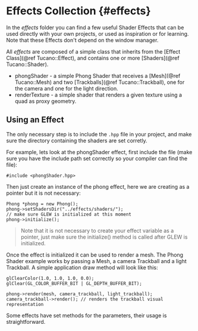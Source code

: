 Effects Collection                         {#effects}
==================

In the *effects* folder you can find a few useful Shader Effects that can be used directly with your own projects, or used as inspiration or for learning. Note that these Effects don't depend on the window manager.

All *effects* are composed of a simple class that inherits from the [Effect Class](@ref Tucano::Effect), and
contains one or more [Shaders](@ref Tucano::Shader).

* phongShader - a simple Phong Shader that receives a [Mesh](@ref Tucano::Mesh) and two [Trackballs](@ref Tucano::Trackball), one for the camera and one for the light direction.
* renderTexture - a simple shader that renders a given texture using a quad as proxy geometry.

## Using an Effect

The only necessary step is to include the `.hpp` file in your project, and make sure the directory containing the shaders are set corretly. 

For example, lets look at the phongShader effect, first include the file (make sure you have the include path set correctly so your compiler can find the file):

~~~~~~~~~~~~~~~~~~~~~~~~~~~~~~~~~~~~~~~
#include <phongShader.hpp>
~~~~~~~~~~~~~~~~~~~~~~~~~~~~~~~~~~~~~~~
    
Then just create an instance of the phong effect, here we are creating as a pointer but it is not necessary:

~~~~~~~~~~~~~~~~~~~~~~~~~~~~~~~~~~~~~~~
Phong *phong = new Phong();
phong->setShadersDir("../effects/shaders/");
// make sure GLEW is initialized at this moment
phong->initialize();
~~~~~~~~~~~~~~~~~~~~~~~~~~~~~~~~~~~~~~~

> Note that it is not necessary to create your effect variable as a pointer, just make sure the initialize() method is called after GLEW is initialized.

Once the effect is initialized it can be used to render a mesh. The Phong Shader example works by passing a Mesh, a camera Trackball and a light Trackball. A simple application draw method will look like this:

~~~~~~~~~~~~~~~~~~~~~~~~~~~~~~~~~~~~~~~
glClearColor(1.0, 1.0, 1.0, 0.0);
glClear(GL_COLOR_BUFFER_BIT | GL_DEPTH_BUFFER_BIT);

phong->render(mesh, camera_trackball, light_trackball);
camera_trackball->render(); // renders the trackball visual representation
~~~~~~~~~~~~~~~~~~~~~~~~~~~~~~~~~~~~~~~
    
Some effects have set methods for the parameters, their usage is straightforward.

